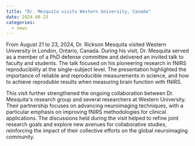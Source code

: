 ```yaml
---
title: "Dr. Mesquita visits Western University, Canada"
date: 2024-08-23
categories:
  - news
---
```


From August 21 to 23, 2024, Dr. Rickson Mesquita visited Western University in London, Ontario, Canada. During his visit, Dr. Mesquita served as a member of a PhD defense committee and delivered an invited talk to faculty and students. The talk focused on his pioneering research in fNIRS reproducibility at the single-subject level. The presentation highlighted the importance of reliable and reproducible measurements in science, and how to achieve reproduble results when measuring brain function with fNIRS. 

This visit further strengthened the ongoing collaboration between Dr. Mesquita's research group and several researchers at Western University. Their partnership focuses on advancing neuroimaging techniques, with a particular emphasis on improving fNIRS methodologies for clinical applications. The discussions held during the visit helped to refine joint research goals and explore new avenues for collaborative studies, reinforcing the impact of their collective efforts on the global neuroimaging community.

